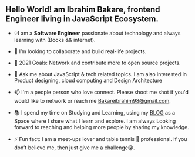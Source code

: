 ## Hello World! am Ibrahim Bakare, frontend Engineer living in JavaScript Ecosystem.


- 💡I am a **Software Engineer** passionate about technology and always learning with (Books && internet).
 
- 👯 I’m looking to collaborate and build real-life projects.
 
- 🤔 2021 Goals: Network and contribute more to open source projects.

- 💬 Ask me about JavaScript & tech related topics. I am also interested in Product designing, cloud computing and Design Architecture
 
- 📫 I'm a people person who love connect. Please shoot me shot if you'd would like to network or reach me [Bakareibrahim98@gmail.com](Bakareibrahim98@gmail.com).

- 📚 I spend my time on Studying and Learning, using my [BLOG](https://brymmobaggins.hashnode.dev/) as a Space where I share what I learn and explore. I am always Looking forward to reaching and helping more people by sharing my knowledge.
 
- ⚡ Fun fact: I am a meet-ups lover and table tennis 🏓 professional. If you don’t believe me, then just give me a challenge😝.











